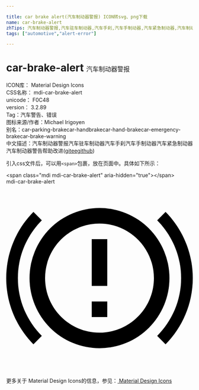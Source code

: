 ```yaml
---

title: car brake alert(汽车制动器警报) ICON转svg、png下载
name: car-brake-alert
zhTips: 汽车制动器警报,汽车驻车制动器,汽车手刹,汽车手制动器,汽车紧急制动器,汽车制动器警告
tags: ["automotive","alert-error"]

---
```


# car-brake-alert  <small style="font-size: 60%;font-weight: 100">汽车制动器警报</small>


<div class="detail-page">
<p>
<span>
ICON库：
<span class="badge-secondary badge">Material Design Icons</span> 
</span>
<br/>
<span>
CSS名称：
<span class="badge-secondary badge">mdi-car-brake-alert</span> 
</span>
<br/>
<span>
unicode：
<span class="badge-secondary badge">F0C48</span> 
<copy-btn content='F0C48' btn-title=""></copy-btn>
<copy-btn :content='String.fromCodePoint(parseInt("F0C48", 16))' btn-title="复制U"></copy-btn>
</span>
<br/>
<span>
version：
<span class="badge-secondary badge">3.2.89</span> 
</span><br/><span>Tag：<span class="badge-light badge"><router-link to="/tags/automotive.html">汽车</router-link></span><span class="badge-light badge"><router-link to="/tags/alert-error.html">警告、错误</router-link></span></span>
<br/>
<span>图标来源/作者：<span class="badge-light badge">Michael Irigoyen</span></span> 
<br/>
<span>别名：<span class="badge-light badge">car-parking-brake</span><span class="badge-light badge">car-handbrake</span><span class="badge-light badge">car-hand-brake</span><span class="badge-light badge">car-emergency-brake</span><span class="badge-light badge">car-brake-warning</span></span><br/><span class="zh-detail">中文描述：<span class="badge-primary badge">汽车制动器警报</span><span class="badge-primary badge">汽车驻车制动器</span><span class="badge-primary badge">汽车手刹</span><span class="badge-primary badge">汽车手制动器</span><span class="badge-primary badge">汽车紧急制动器</span><span class="badge-primary badge">汽车制动器警告</span><span class="help-link"><span>帮助改进</span>(<a href="https://gitee.com/liuwave/icon-helper/edit/master/json/material/car-brake-alert.json" target="_blank" rel="noopener noreferrer">gitee</a><a href="https://github.com/liuwave/icon-helper/edit/master/json/material/car-brake-alert.json" target="_blank" rel="noopener noreferrer">github</a></span>)</span><br/>
</p>
</div>
<div class="alert alert-dark">
  <i class="mdi mdi-car-brake-alert mdi-48px"></i>
  <i class="mdi mdi-car-brake-alert mdi-36px"></i>
  <i class="mdi mdi-car-brake-alert mdi-24px"></i>
  <i class="mdi mdi-car-brake-alert mdi-18px"></i>
</div>
<div>
  <p>引入css文件后，可以用<code>&lt;span&gt;</code>包裹，放在页面中。具体如下所示：    
  </p>
  <div class="alert alert-primary" style="font-size: 14px">
    &lt;span class="mdi mdi-car-brake-alert" aria-hidden="true"&gt;&lt;/span&gt;
    <copy-btn content='<span class="mdi mdi-car-brake-alert" aria-hidden="true"></span>'></copy-btn>
  </div>
  <div class="alert alert-secondary">
    <i class="mdi mdi-car-brake-alert"
    style="font-size: 24px"
    aria-hidden="true"></i> mdi-car-brake-alert
    <copy-btn content="mdi-car-brake-alert" btn-title="复制图标名称"></copy-btn>
  </div>
</div>
<div id="svg" class="svg-wrap">
<svg xmlns="http://www.w3.org/2000/svg" viewBox="0 0 24 24"><path d="M11,15H13V17H11V15M11,7H13V13H11V7M12,3A9,9 0 0,0 3,12A9,9 0 0,0 12,21A9,9 0 0,0 21,12A9,9 0 0,0 12,3M12,19C8.14,19 5,15.86 5,12C5,8.14 8.14,5 12,5C15.86,5 19,8.14 19,12C19,15.86 15.86,19 12,19M20.5,20.5C22.66,18.31 24,15.31 24,12C24,8.69 22.66,5.69 20.5,3.5L19.42,4.58C21.32,6.5 22.5,9.11 22.5,12C22.5,14.9 21.32,17.5 19.42,19.42L20.5,20.5M4.58,19.42C2.68,17.5 1.5,14.9 1.5,12C1.5,9.11 2.68,6.5 4.58,4.58L3.5,3.5C1.34,5.69 0,8.69 0,12C0,15.31 1.34,18.31 3.5,20.5L4.58,19.42Z" /></svg>
</div>
<detail full-name='mdi-car-brake-alert'></detail>
    
<div><p>更多关于 Material Design Icons的信息，参见：<a target="_blank" href="https://iconhelper.cn/material.html"> Material Design Icons</a>
</p></div>
